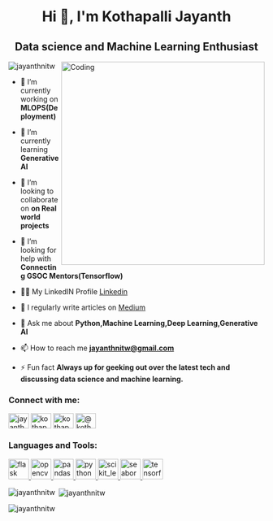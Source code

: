 
<h1 align="center">Hi 👋, I'm Kothapalli Jayanth</h1>
<h2 align="center">Data science and Machine Learning Enthusiast</h2>

<img align="right" alt="Coding" width="400" src="https://camo.githubusercontent.com/97d0c0c4209208d8ec9573c7e213e05872a9f59b703868647b559b77af601cc6/68747470733a2f2f692e70696e696d672e636f6d2f6f726967696e616c732f65382f66342f35332f65386634353334363961336563393765636433353464663436356437333931332e676966">

<p align="left"> <img src="https://komarev.com/ghpvc/?username=jayanthnitw&label=Profile%20views&color=0e75b6&style=flat" alt="jayanthnitw" /> </p>

- 🔭 I’m currently working on **MLOPS(Deployment)**

- 🌱 I’m currently learning **Generative AI**

- 👯 I’m looking to collaborate on **on Real world projects**

- 🤝 I’m looking for help with **Connecting GSOC Mentors(Tensorflow)**

- 👨‍💻 My LinkedIN Profile [Linkedin](https://www.linkedin.com/in/jayanthnitw)

- 📝 I regularly write articles on [Medium](https://medium.com/@kothapallijayanth521)

- 💬 Ask me about **Python,Machine Learning,Deep Learning,Generative AI**

- 📫 How to reach me **jayanthnitw@gmail.com**

- ⚡ Fun fact **Always up for geeking out over the latest tech and discussing data science and machine learning.**

<h3 align="left">Connect with me:</h3>
<p align="left">
<a href="https://twitter.com/jayanthnitw" target="blank"><img align="center" src="https://upload.wikimedia.org/wikipedia/commons/c/ce/X_logo_2023.svg" alt="jayanthnitw" height="30" width="40" /></a>
<a href="https://linkedin.com/in/kothapalli-jayanth-786b07260/" target="blank"><img align="center" src="https://cdn3.iconfinder.com/data/icons/2018-social-media-black-and-white-logos/1000/2018_social_media_popular_app_logo_linkedin-512.png" alt="kothapalli-jayanth-786b07260/" height="30" width="40" /></a>
<a href="https://kaggle.com/kothapallijayanth" target="blank"><img align="center" src="https://upload.wikimedia.org/wikipedia/commons/7/7c/Kaggle_logo.png" alt="kothapallijayanth" height="30" width="40" /></a>
<a href="https://www.hackerearth.com/@kothapallijayanth521" target="blank"><img align="center" src="https://upload.wikimedia.org/wikipedia/commons/e/e8/HackerEarth_logo.png" alt="@kothapallijayanth521" height="30" width="40" /></a>
</p>

<h3 align="left">Languages and Tools:</h3>
<p align="left"> <a href="https://flask.palletsprojects.com/" target="_blank" rel="noreferrer"> <img src="https://www.vectorlogo.zone/logos/pocoo_flask/pocoo_flask-icon.svg" alt="flask" width="40" height="40"/> </a> <a href="https://opencv.org/" target="_blank" rel="noreferrer"> <img src="https://www.vectorlogo.zone/logos/opencv/opencv-icon.svg" alt="opencv" width="40" height="40"/> </a> <a href="https://pandas.pydata.org/" target="_blank" rel="noreferrer"> <img src="https://upload.wikimedia.org/wikipedia/commons/e/ed/Pandas_logo.svg" alt="pandas" width="40" height="40"/> </a> <a href="https://www.python.org" target="_blank" rel="noreferrer"> <img src="https://upload.wikimedia.org/wikipedia/commons/c/c3/Python-logo-notext.svg" alt="python" width="40" height="40"/> </a> <a href="https://scikit-learn.org/" target="_blank" rel="noreferrer"> <img src="https://upload.wikimedia.org/wikipedia/commons/0/05/Scikit_learn_logo_small.svg" alt="scikit_learn" width="40" height="40"/> </a> <a href="https://seaborn.pydata.org/" target="_blank" rel="noreferrer"> <img src="https://seaborn.pydata.org/_images/logo-mark-lightbg.svg" alt="seaborn" width="40" height="40"/> </a> <a href="https://www.tensorflow.org" target="_blank" rel="noreferrer"> <img src="https://www.vectorlogo.zone/logos/tensorflow/tensorflow-icon.svg" alt="tensorflow" width="40" height="40"/> </a> </p>

<p><img align="left" src="https://github-readme-stats.vercel.app/api/top-langs?username=jayanthnitw&show_icons=true&locale=en&layout=compact" alt="jayanthnitw" /></p>

<p>&nbsp;<img align="center" src="https://github-readme-stats.vercel.app/api?username=jayanthnitw&show_icons=true&locale=en" alt="jayanthnitw" /></p>

<p><img align="center" src="https://github-readme-streak-stats.herokuapp.com/?user=jayanthnitw&" alt="jayanthnitw" /></p>







